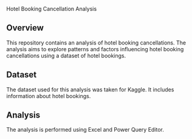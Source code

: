Hotel Booking Cancellation Analysis

## Overview
This repository contains an analysis of hotel booking cancellations. The analysis aims to explore patterns and factors influencing hotel booking cancellations using a dataset of hotel bookings.

## Dataset
The dataset used for this analysis was taken for Kaggle. It includes information about hotel bookings.

## Analysis
The analysis is performed using Excel and Power Query Editor.
